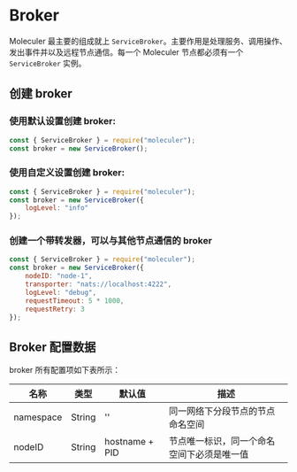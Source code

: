 # Broker

Moleculer 最主要的组成就上 `ServiceBroker`。主要作用是处理服务、调用操作、发出事件并以及远程节点通信。每一个 Moleculer 节点都必须有一个 `ServiceBroker` 实例。

## 创建 broker

### 使用默认设置创建 broker:

```javascript
const { ServiceBroker } = require("moleculer");
const broker = new ServiceBroker();
```

### 使用自定义设置创建 broker:

```javascript
const { ServiceBroker } = require("moleculer");
const broker = new ServiceBroker({
    logLevel: "info"
});
```

### 创建一个带转发器，可以与其他节点通信的 broker

```javascript
const { ServiceBroker } = require("moleculer");
const broker = new ServiceBroker({
    nodeID: "node-1",
    transporter: "nats://localhost:4222",
    logLevel: "debug",
    requestTimeout: 5 * 1000,
    requestRetry: 3
});
```

## Broker 配置数据

broker 所有配置项如下表所示：

| 名称 | 类型 | 默认值 | 描述 |
| --- | --- | --- | --- |
| namespace | String | '' |  同一网络下分段节点的节点命名空间 |
| nodeID | String | hostname + PID | 节点唯一标识，同一个命名空间下必须是唯一值 |
